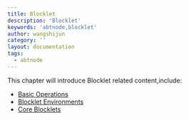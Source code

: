 ```yaml
---
title: Blocklet
description: 'Blocklet'
keywords: 'abtnode,blocklet'
author: wangshijun
category: ''
layout: documentation
tags:
  - abtnode
---
```


This chapter will introduce Blocklet related content,include:

- [Basic Operations](./basic-operations)
- [Blocklet Environments](./environments)
- [Core Blocklets](./core-blocklets)
